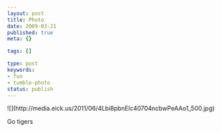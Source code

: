 ```yaml
---
layout: post
title: Photo
date: 2009-03-21
published: true
meta: {}

tags: []

type: post
keywords:
- fun
- tumble-photo
status: publish
---
```

<div class="figure">            ![](http://media.eick.us/2011/06/4Lbi8pbnElc40704ncbwPeAAo1_500.jpg)        </div>

Go tigers

